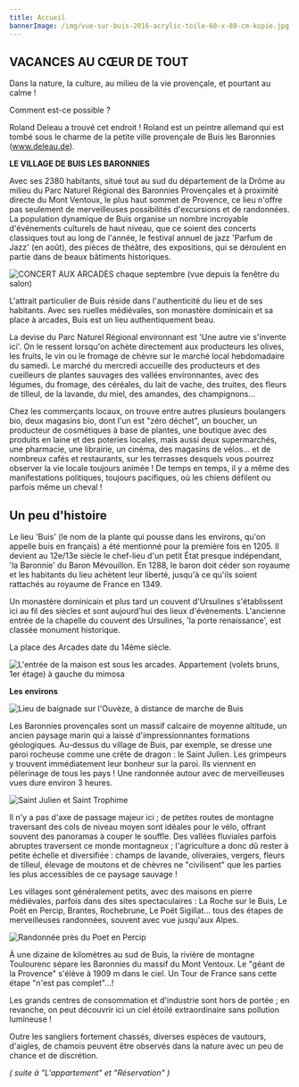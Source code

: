 ```yaml
---
title: Accueil
bannerImage: /img/vue-sur-buis-2016-acrylic-toile-60-x-80-cm-kopie.jpg
---
```

## **VACANCES AU CŒUR DE TOUT**

Dans la nature, la culture, au milieu de la vie provençale, et pourtant au calme !

Comment est-ce possible ?

Roland Deleau a trouvé cet endroit ! Roland est un peintre allemand qui est tombé sous le charme de la petite ville provençale de Buis les Baronnies (www.deleau.de).

**LE VILLAGE DE BUIS LES BARONNIES**

Avec ses 2380 habitants, situé tout au sud du département de la Drôme au milieu du Parc Naturel Régional des Baronnies Provençales et à proximité directe du Mont Ventoux, le plus haut sommet de Provence, ce lieu n'offre pas seulement de merveilleuses possibilités d'excursions et de randonnées. La population dynamique de Buis organise un nombre incroyable d'événements culturels de haut niveau, que ce soient des concerts classiques tout au long de l'année, le festival annuel de jazz 'Parfum de Jazz' (en août), des pièces de théâtre, des expositions, qui se déroulent en partie dans de beaux bâtiments historiques.

![CONCERT AUX ARCADES chaque septembre (vue depuis la fenêtre du salon)](/img/20220911_170312.jpg "CONCERT AUX ARCADES chaque septembre (vue depuis la fenêtre du salon)")

L'attrait particulier de Buis réside dans l'authenticité du lieu et de ses habitants. Avec ses ruelles médiévales, son monastère dominicain et sa place à arcades, Buis est un lieu authentiquement beau.

La devise du Parc Naturel Régional environnant est 'Une autre vie s'invente ici'. On le ressent lorsqu'on achète directement aux producteurs les olives, les fruits, le vin ou le fromage de chèvre sur le marché local hebdomadaire du samedi. Le marché du mercredi accueille des producteurs et des cueilleurs de plantes sauvages des vallées environnantes, avec des légumes, du fromage, des céréales, du lait de vache, des truites, des fleurs de tilleul, de la lavande, du miel, des amandes, des champignons...

Chez les commerçants locaux, on trouve entre autres plusieurs boulangers bio, deux magasins bio, dont l'un est "zéro déchet", un boucher, un producteur de cosmétiques à base de plantes, une boutique avec des produits en laine et des poteries locales, mais aussi deux supermarchés, une pharmacie, une librairie, un cinéma, des magasins de vélos... et de nombreux cafés et restaurants, sur les terrasses desquels vous pourrez observer la vie locale toujours animée ! De temps en temps, il y a même des manifestations politiques, toujours pacifiques, où les chiens défilent ou parfois même un cheval !

## Un peu d'histoire

Le lieu 'Buis' (le nom de la plante qui pousse dans les environs, qu'on appelle buis en français) a été mentionné pour la première fois en 1205. Il devient au 12e/13e siècle le chef-lieu d'un petit État presque indépendant, 'la Baronnie' du Baron Mévouillon. En 1288, le baron doit céder son royaume et les habitants du lieu achètent leur liberté, jusqu'à ce qu'ils soient rattachés au royaume de France en 1349.

Un monastère dominicain et plus tard un couvent d'Ursulines s'établissent ici au fil des siècles et sont aujourd'hui des lieux d'événements. L'ancienne entrée de la chapelle du couvent des Ursulines, 'la porte renaissance', est classée monument historique.

La place des Arcades date du 14ème siècle.

![L'entrée de la maison est sous les arcades. Appartement (volets bruns, 1er étage) à gauche du mimosa](/img/20230111_155915.jpg "L'entrée de la maison est sous les arcades. Appartement (volets bruns, 1er étage) à gauche du mimosa")

**Les environs**

![Lieu de baignade sur l'Ouvèze, à distance de marche de Buis](/img/ouvèze-bei-buis.jpg)

Les Baronnies provençales sont un massif calcaire de moyenne altitude, un ancien paysage marin qui a laissé d'impressionnantes formations géologiques. Au-dessus du village de Buis, par exemple, se dresse une paroi rocheuse comme une crête de dragon : le Saint Julien. Les grimpeurs y trouvent immédiatement leur bonheur sur la paroi. Ils viennent en pèlerinage de tous les pays ! Une randonnée autour avec de merveilleuses vues dure environ 3 heures.

![Saint Julien et Saint Trophime](/img/st-julien-und-st-trophîme.jpg)

Il n'y a pas d'axe de passage majeur ici ; de petites routes de montagne traversant des cols de niveau moyen sont idéales pour le vélo, offrant souvent des panoramas à couper le souffle. Des vallées fluviales parfois abruptes traversent ce monde montagneux ; l'agriculture a donc dû rester à petite échelle et diversifiée : champs de lavande, oliveraies, vergers, fleurs de tilleul, élevage de moutons et de chèvres ne "civilisent" que les parties les plus accessibles de ce paysage sauvage !

Les villages sont généralement petits, avec des maisons en pierre médiévales, parfois dans des sites spectaculaires : La Roche sur le Buis, Le Poët en Percip, Brantes, Rochebrune, Le Poët Sigillat... tous des étapes de merveilleuses randonnées, souvent avec vue jusqu'aux Alpes.

![Randonnée près du Poet en Percip](/img/wandern-um-le-poët-en-percip.jpg "Randonnée près du Poet en Percip")

À une dizaine de kilomètres au sud de Buis, la rivière de montagne Toulourenc sépare les Baronnies du massif du Mont Ventoux. Le "géant de la Provence" s'élève à 1909 m dans le ciel. Un Tour de France sans cette étape "n'est pas complet"...!

Les grands centres de consommation et d'industrie sont hors de portée ; en revanche, on peut découvrir ici un ciel étoilé extraordinaire sans pollution lumineuse !

Outre les sangliers fortement chassés, diverses espèces de vautours, d'aigles, de chamois peuvent être observés dans la nature avec un peu de chance et de discrétion.

*( suite à "L'appartement" et "Réservation" )* 